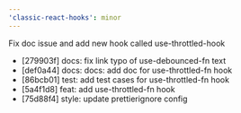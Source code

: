 ```yaml
---
'classic-react-hooks': minor
---
```


Fix doc issue and add new hook called use-throttled-hook

- [279903f] docs: fix link typo of use-debounced-fn text
- [def0a44] docs: docs: add doc for use-throttled-fn hook
- [86bcb01] test: add test cases for use-throttled-fn hook
- [5a4f1d8] feat: add use-throttled-fn hook
- [75d88f4] style: update prettierignore config




